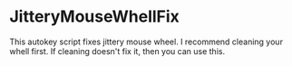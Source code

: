 # JitteryMouseWhellFix
This autokey script fixes jittery mouse wheel. I recommend cleaning your whell first. If cleaning doesn't fix it, then you can use this.
